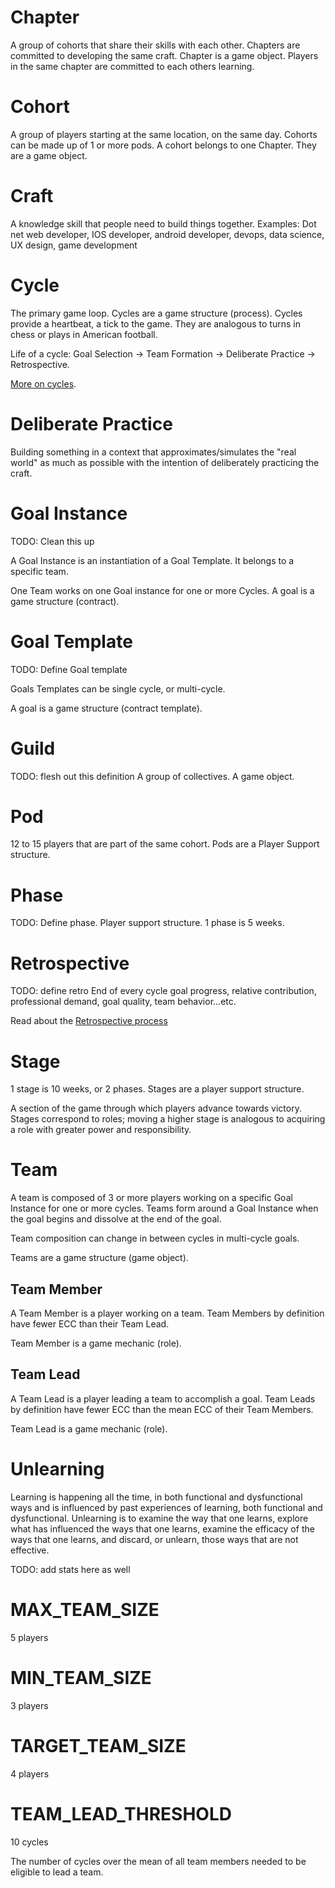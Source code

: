 # Chapter

A group of cohorts that share their skills with each other. Chapters are committed to developing the same craft. Chapter is a game object. Players in the same chapter are committed to each others learning.

# Cohort

A group of players starting at the same location, on the same day. Cohorts can be made up of 1 or more pods. A cohort belongs to one Chapter. They are a game object.

# Craft

A knowledge skill that people need to build things together. Examples: Dot net web developer, IOS developer, android developer, devops, data science, UX design, game development

# Cycle

The primary game loop. Cycles are a game structure (process). Cycles provide a heartbeat, a tick to the game. They are analogous to turns in chess or plays in American football.

Life of a cycle: Goal Selection -> Team Formation -> Deliberate Practice -> Retrospective.

[More on cycles](game/processes/cycle.md).

# Deliberate Practice

Building something in a context that approximates/simulates the "real world" as much as possible with the intention of deliberately practicing the craft.

# Goal Instance

TODO: Clean this up

A Goal Instance is an instantiation of a Goal Template.
It belongs to a specific team.

One Team works on one Goal instance for one or more Cycles.
A goal is a game structure (contract).

# Goal Template

TODO: Define Goal template

Goals Templates can be single cycle, or multi-cycle.

A goal is a game structure (contract template).

# Guild

TODO: flesh out this definition
A group of collectives. A game object.

# Pod

12 to 15 players that are part of the same cohort. Pods are a Player Support structure.

# Phase

TODO: Define phase.
Player support structure. 1 phase is 5 weeks.

# Retrospective

TODO: define retro
End of every cycle
goal progress, relative contribution, professional demand, goal quality, team behavior...etc.

Read about the [Retrospective process](./game/processes/retro.md)

# Stage

1 stage is 10 weeks, or 2 phases. Stages are a player support structure.

A section of the game through which players advance towards victory. Stages correspond to roles; moving a higher stage is analogous to acquiring a role with greater power and responsibility.

# Team

A team is composed of 3 or more players working on a specific Goal Instance for one or more cycles. Teams form around a Goal Instance when the goal begins and dissolve at the end of the goal.

Team composition can change in between cycles in multi-cycle goals.

Teams are a game structure (game object).

## Team Member

A Team Member is a player working on a team. Team Members by definition have fewer ECC than their Team Lead.

Team Member is a game mechanic (role).

## Team Lead

A Team Lead is a player leading a team to accomplish a goal. Team Leads by definition have fewer ECC than the mean ECC of their Team Members.

Team Lead is a game mechanic (role).

# Unlearning

Learning is happening all the time, in both functional and dysfunctional ways and is influenced by past experiences of learning, both functional and dysfunctional. Unlearning is to examine the way that one learns, explore what has influenced the ways that one learns, examine the efficacy of the ways that one learns, and discard, or unlearn, those ways that are not effective.


TODO: add stats here as well

<!-- CONSTANTS -->

# MAX_TEAM_SIZE
5 players

# MIN_TEAM_SIZE
3 players

# TARGET_TEAM_SIZE
4 players

# TEAM_LEAD_THRESHOLD
10 cycles

The number of cycles over the mean of all team members needed to be eligible to lead a team.
